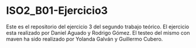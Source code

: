 # ISO2_B01-Ejercicio3
Este es el repositorio del ejercicio 3 del segundo trabajo teórico. El ejercicio esta realizado por Daniel Aguado y Rodrigo Gómez.
El testeo del mismo con maven ha sido realizado por Yolanda Galván y Guillermo Cubero.
